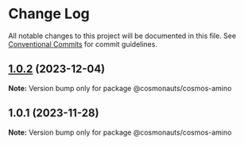 # Change Log

All notable changes to this project will be documented in this file.
See [Conventional Commits](https://conventionalcommits.org) for commit guidelines.

## [1.0.2](https://github.com/cosmology-tech/sign/compare/@cosmonauts/cosmos-amino@1.0.1...@cosmonauts/cosmos-amino@1.0.2) (2023-12-04)

**Note:** Version bump only for package @cosmonauts/cosmos-amino

## 1.0.1 (2023-11-28)

**Note:** Version bump only for package @cosmonauts/cosmos-amino
